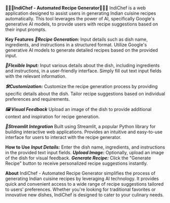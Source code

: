 **👩‍🍳🍴IndiChef - Automated Recipe Generator👩‍🍳🍴**
IndiChef is a web application designed to assist users in generating Indian cuisine recipes automatically. This tool leverages the power of AI, specifically Google's generative AI models, to provide users with recipe suggestions based on their input prompts.

**Key Features**
***📝Recipe Generation:***
Input details such as dish name, ingredients, and instructions in a structured format.
Utilize Google's generative AI models to generate detailed recipes based on the provided input.

***🔄Flexible Input:***
Input various details about the dish, including ingredients and instructions, in a user-friendly interface.
Simply fill out text input fields with the relevant information.

***🛠️Customization:***
Customize the recipe generation process by providing specific details about the dish.
Tailor recipe suggestions based on individual preferences and requirements.

***🖼️ Visual Feedback***
Upload an image of the dish to provide additional context and inspiration for recipe generation.

***🔗Streamlit Integration***
Built using Streamlit, a popular Python library for building interactive web applications.
Provides an intuitive and easy-to-use interface for users to interact with the recipe generator.

**How to Use**
***Input Details:***
Enter the dish name, ingredients, and instructions in the provided text input fields.
***Upload Image:***
Optionally, upload an image of the dish for visual feedback.
***Generate Recipe:***
Click the "Generate Recipe" button to receive personalized recipe suggestions instantly.

**About**
IndiChef - Automated Recipe Generator simplifies the process of generating Indian cuisine recipes by leveraging AI technology. It provides quick and convenient access to a wide range of recipe suggestions tailored to users' preferences. Whether you're looking for traditional favorites or innovative new dishes, IndiChef is designed to cater to your culinary needs.

